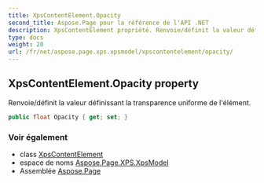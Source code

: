 ```yaml
---
title: XpsContentElement.Opacity
second_title: Aspose.Page pour la référence de l'API .NET
description: XpsContentElement propriété. Renvoie/définit la valeur définissant la transparence uniforme de lélément.
type: docs
weight: 20
url: /fr/net/aspose.page.xps.xpsmodel/xpscontentelement/opacity/
---
```

## XpsContentElement.Opacity property

Renvoie/définit la valeur définissant la transparence uniforme de l'élément.

```csharp
public float Opacity { get; set; }
```

### Voir également

* class [XpsContentElement](../)
* espace de noms [Aspose.Page.XPS.XpsModel](../../xpscontentelement/)
* Assemblée [Aspose.Page](../../../)



